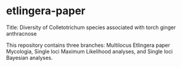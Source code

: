 # etlingera-paper

Title: Diversity of Colletotrichum species associated with torch ginger anthracnose

This repository contains three branches: Multilocus Etlingera paper Mycologia, Single loci Maximum Likelihood analyses, and Single loci Bayesian analyses.
